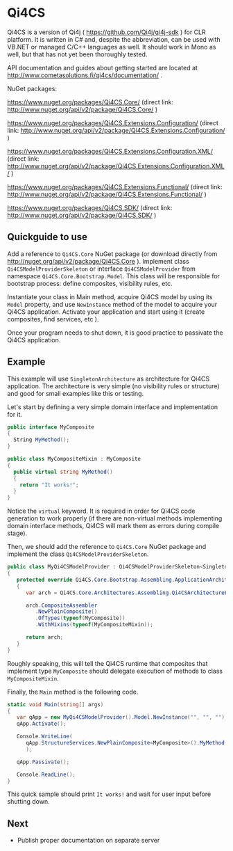 # Qi4CS

Qi4CS is a version of Qi4j ( https://github.com/Qi4j/qi4j-sdk ) for CLR platform.
It is written in C# and, despite the abbreviation, can be used with VB.NET or managed C/C++ languages as well. It should work in Mono as well, but that has not yet been thoroughly tested.

API documentation and guides about getting started are located at http://www.cometasolutions.fi/qi4cs/documentation/ .

NuGet packages:

https://www.nuget.org/packages/Qi4CS.Core/ (direct link: http://www.nuget.org/api/v2/package/Qi4CS.Core/ )

https://www.nuget.org/packages/Qi4CS.Extensions.Configuration/ (direct link: http://www.nuget.org/api/v2/package/Qi4CS.Extensions.Configuration/ )

https://www.nuget.org/packages/Qi4CS.Extensions.Configuration.XML/ (direct link: http://www.nuget.org/api/v2/package/Qi4CS.Extensions.Configuration.XML/  )

https://www.nuget.org/packages/Qi4CS.Extensions.Functional/ (direct link: http://www.nuget.org/api/v2/package/Qi4CS.Extensions.Functional/ )

https://www.nuget.org/packages/Qi4CS.SDK/ (direct link: http://www.nuget.org/api/v2/package/Qi4CS.SDK/ )

## Quickguide to use

Add a reference to `Qi4CS.Core` NuGet package (or download directly from http://nuget.org/api/v2/package/Qi4CS.Core ).
Implement class `Qi4CSModelProviderSkeleton` or interface `Qi4CSModelProvider` from namespace `Qi4CS.Core.Bootstrap.Model`.
This class will be responsible for bootstrap process: define composites, visibility rules, etc.

Instantiate your class in Main method, acquire Qi4CS model by using its `Model` property, and use `NewInstance` method of the model to acquire your Qi4CS application.
Activate your application and start using it (create composites, find services, etc ).

Once your program needs to shut down, it is good practice to passivate the Qi4CS application.

## Example

This example will use `SingletonArchitecture` as architecture for Qi4CS application.
The architecture is very simple (no visibility rules or structure) and good for small examples like this or testing.

Let's start by defining a very simple domain interface and implementation for it.
```cs
public interface MyComposite
{
  String MyMethod();
}

public class MyCompositeMixin : MyComposite
{
  public virtual string MyMethod()
  {
    return "It works!";
  }
}
```
Notice the `virtual` keyword.
It is required in order for Qi4CS code generation to work properly (if there are non-virtual methods implementing domain interface methods, Qi4CS will mark them as errors during compile stage).

Then, we should add the reference to `Qi4CS.Core` NuGet package and implement the class `Qi4CSModelProviderSkeleton`.
```cs
public class MyQi4CSModelProvider : Qi4CSModelProviderSkeleton<SingletonApplicationModel>
{
   protected override Qi4CS.Core.Bootstrap.Assembling.ApplicationArchitecture<SingletonApplicationModel> BuildArchitecture()
   {
      var arch = Qi4CS.Core.Architectures.Assembling.Qi4CSArchitectureFactory.NewSingletonArchitecture();

      arch.CompositeAssembler
         .NewPlainComposite()
         .OfTypes(typeof(MyComposite))
         .WithMixins(typeof(MyCompositeMixin));

      return arch;
   }
}
```
Roughly speaking, this will tell the Qi4CS runtime that composites that implement type `MyComposite` should delegate execution of methods to class `MyCompositeMixin`.

Finally, the `Main` method is the following code.
```cs
static void Main(string[] args)
{
   var qApp = new MyQi4CSModelProvider().Model.NewInstance("", "", "");
   qApp.Activate();

   Console.WriteLine(
      qApp.StructureServices.NewPlainComposite<MyComposite>().MyMethod()
      );

   qApp.Passivate();

   Console.ReadLine();
}
```
This quick sample should print `It works!` and wait for user input before shutting down.

## Next

* Publish proper documentation on separate server